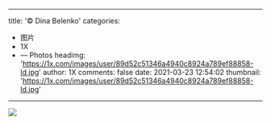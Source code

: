 
---
title: '© Dina Belenko'
categories: 
 - 图片
 - 1X
 - — Photos
headimg: 'https://1x.com/images/user/89d52c51346a4940c8924a789ef88858-ld.jpg'
author: 1X
comments: false
date: 2021-03-23 12:54:02
thumbnail: 'https://1x.com/images/user/89d52c51346a4940c8924a789ef88858-ld.jpg'
---

<div>   
<img src="https://1x.com/images/user/89d52c51346a4940c8924a789ef88858-ld.jpg" referrerpolicy="no-referrer">  
</div>
            
